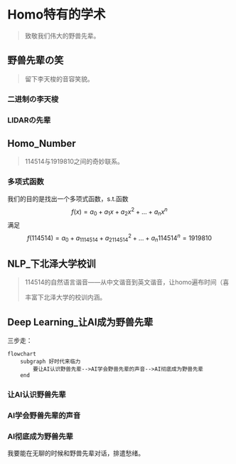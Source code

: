 # Homo特有的学术

> 致敬我们伟大的野兽先辈。

## 野兽先辈の笑

> 留下李天梭的音容笑貌。

### 二进制の李天梭







### LIDARの先辈











## Homo_Number

> 114514与1919810之间的奇妙联系。

### 多项式函数

我们的目的是找出一个多项式函数，s.t.函数
$$
f(x)=a_0+a_1x+a_2x^2+...+a_nx^n
$$
满足
$$
f(114514)=a_0+a_1114514+a_2114514^2+...+a_n114514^n=1919810
$$














## NLP_下北泽大学校训

> 114514的自然语言谐音——从中文谐音到英文谐音，让homo遍布时间（喜
>
> 丰富下北泽大学的校训内涵。













## Deep Learning_让AI成为野兽先辈

三步走：

```mermaid
flowchart
	subgraph 好时代来临力
		要让AI认识野兽先辈-->AI学会野兽先辈的声音-->AI彻底成为野兽先辈
	end
```

### 让AI认识野兽先辈







### AI学会野兽先辈的声音















### AI彻底成为野兽先辈

我要能在无聊的时候和野兽先辈对话，排遣愁绪。











